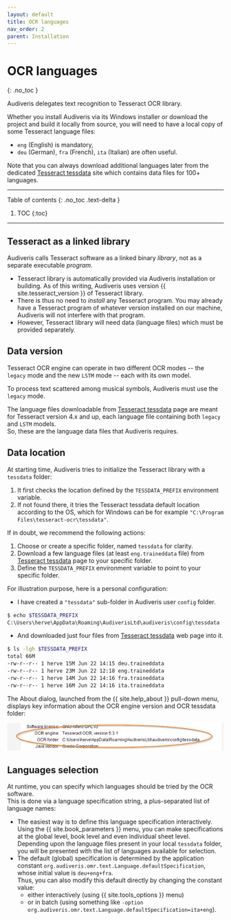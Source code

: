 ```yaml
---
layout: default
title: OCR languages
nav_order: 2
parent: Installation
---
```

# OCR languages
{: .no_toc }

Audiveris delegates text recognition to Tesseract OCR library.

Whether you install Audiveris via its Windows installer or download the project and build it locally
from source, you will need to have a local copy of some Tesseract language files:
- `eng` (English) is mandatory,
- `deu` (German), `fra` (French), `ita` (Italian) are often useful.

Note that you can always download additional languages later from the dedicated 
[Tesseract tessdata] site which contains data files for 100+ languages.

---
Table of contents
{: .no_toc .text-delta }
1. TOC
{:toc}
---

## Tesseract as a linked library

Audiveris calls Tesseract software as a linked binary _library_,
not as a separate executable _program_.
- Tesseract library is automatically provided via Audiveris installation or building.
  As of this writing, Audiveris uses version {{ site.tesseract_version }} of Tesseract library.
- There is thus no need to _install_ any Tesseract program.
  You may already have a Tesseract program of whatever version installed on our machine,
  Audiveris will not interfere with that program.
- However, Tesseract library will need data (language files) which must be provided separately.

## Data version

Tesseract OCR engine can operate in two different OCR modes
-- the ``legacy`` mode and the new ``LSTM`` mode -- each with its own model.

To process text scattered among musical symbols, Audiveris must use the ``legacy`` mode.

The language files downloadable from [Tesseract tessdata] page are meant for Tesseract
version 4.x and up, each language file containing both ``legacy`` and ``LSTM`` models.  
So, these are the language data files that Audiveris requires.

## Data location

At starting time, Audiveris tries to initialize the Tesseract library with a `tessdata` folder:
  1. It first checks the location defined by the `TESSDATA_PREFIX` environment variable.
  2. If not found there, it tries the Tesseract tessdata default location according to the OS,
  which for Windows can be for example `"C:\Program Files\tesseract-ocr\tessdata"`.

If in doubt, we recommend the following actions:
1. Choose or create a specific folder, named ``tessdata`` for clarity.
2. Download a few language files (at least ``eng.traineddata`` file) from [Tesseract tessdata] page
to your specific folder.
3. Define the `TESSDATA_PREFIX` environment variable to point to your specific folder.

For illustration purpose, here is a personal configuration:
- I have created a ``"tessdata"`` sub-folder in Audiveris user ``config`` folder.
```bash
$ echo $TESSDATA_PREFIX
C:\Users\herve\AppData\Roaming\AudiverisLtd\audiveris\config\tessdata
```
- And downloaded just four files from [Tesseract tessdata] web page into it.
```bash
$ ls -lgh $TESSDATA_PREFIX
total 66M
-rw-r--r-- 1 herve 15M Jun 22 14:15 deu.traineddata
-rw-r--r-- 1 herve 23M Jun 22 12:18 eng.traineddata
-rw-r--r-- 1 herve 14M Jun 22 14:16 fra.traineddata
-rw-r--r-- 1 herve 16M Jun 22 14:16 ita.traineddata
```

The About dialog, launched from the {{ site.help_about }} pull-down menu, displays key information
about the OCR engine version and OCR tessdata folder:

![](../assets/images/about_ocr.png)

## Languages selection

At runtime, you can specify which languages should be tried by the OCR software.  
This is done via a language specification string, a plus-separated list of language names:
- The easiest way is to define this language specification interactively.  
Using the {{ site.book_parameters }} menu, you can make specifications
at the global level, book level and even individual sheet level.  
Depending upon the language files present in your local ``tessdata`` folder,
you will be presented with the list of  languages available for selection.
- The default (global) specification is determined by the application constant
`org.audiveris.omr.text.Language.defaultSpecification`, whose initial value is `deu+eng+fra`.  
Thus, you can also modify this default directly by changing the constant value:
  - either interactively (using {{ site.tools_options }} menu)
  - or in batch (using something like
    `-option org.audiveris.omr.text.Language.defaultSpecification=ita+eng`).  

[Tesseract tessdata]:  https://github.com/tesseract-ocr/tessdata
